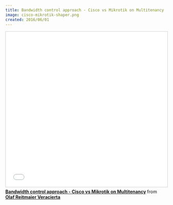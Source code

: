```yaml
---
title: Bandwidth control approach - Cisco vs Mikrotik on Multitenancy
image: cisco-mikrotik-shaper.png
created: 2016/06/01
---
```


<div class="text-center">
<iframe src="//www.slideshare.net/slideshow/embed_code/key/D7t6SZjE8M137S" width="595" height="485" frameborder="0" marginwidth="0" marginheight="0" scrolling="no" style="border:1px solid #CCC; border-width:1px; margin-bottom:5px; max-width: 100%;" allowfullscreen> </iframe> <div style="margin-bottom:5px"> <strong> <a href="//www.slideshare.net/olafrv/bandwidth-control-approach-cisco-vs-mikrotik-on-multitenancy" title="Bandwidth control approach - Cisco vs Mikrotik on Multitenancy" target="_blank">Bandwidth control approach - Cisco vs Mikrotik on Multitenancy</a> </strong> from <strong><a href="https://www.slideshare.net/olafrv" target="_blank">Olaf Reitmaier Veracierta</a></strong> </div>
</div>